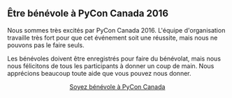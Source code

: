 ## Être bénévole à PyCon Canada 2016

Nous sommes très excités par PyCon Canada 2016. L'équipe d'organisation travaille très fort pour que cet événement soit une réussite, mais nous ne pouvons pas le faire seuls.

Les bénévoles doivent être enregistrés pour faire du bénévolat, mais nous nous félicitons de tous les participants à donner un coup de main. Nous apprécions beaucoup toute aide que vous pouvez nous donner.

<p style="text-align:center"><a href="https://docs.google.com/forms/d/e/1FAIpQLSfxvALnJaMqbSrgfRE5eKni82CYlzZBVf0JJWmGaCP1GjQsHQ/viewform" class="button button--red">Soyez bénévole à PyCon&nbsp;Canada</a></p>
